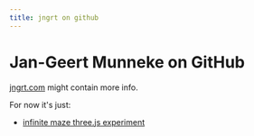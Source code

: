 ```yaml
---
title: jngrt on github
---
```


# Jan-Geert Munneke on GitHub

[jngrt.com](http://jngrt.com) might contain more info.

For now it's just:

* [infinite maze three.js experiment](https://jngrt.github.com/infinite_maze_three.js)